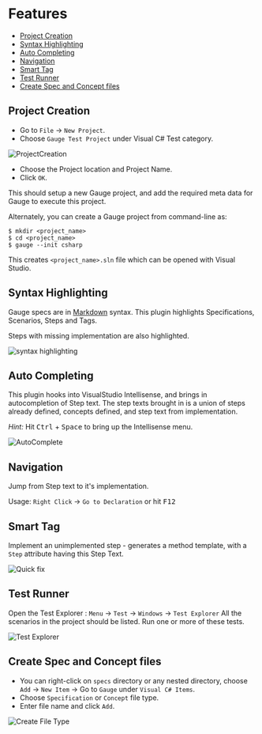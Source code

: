 # Features

* [Project Creation](#project-creation)
* [Syntax Highlighting](#syntax-highlighting)
* [Auto Completing](#auto-completing)
* [Navigation](#navigation)
* [Smart Tag](#smart-tag)
* [Test Runner](#test-runner)
* [Create Spec and Concept files](#create-spec-and-concept-files)


## Project Creation

- Go to `File` -> `New Project`.
- Choose `Gauge Test Project` under Visual C# Test category.

![ProjectCreation](visual_studio_screenshots/features/Create_Project.png "Create New Project")

- Choose the Project location and Project Name.
- Click `OK`.

This should setup a new Gauge project, and add the required meta data for Gauge to execute this project.

Alternately, you can create a Gauge project from command-line as:

```
$ mkdir <project_name>
$ cd <project_name>
$ gauge --init csharp
```

This creates `<project_name>.sln` file which can be opened with Visual Studio.

## Syntax Highlighting

Gauge specs are in [Markdown](http://daringfireball.net/projects/markdown/syntax) syntax. This plugin highlights Specifications, Scenarios, Steps and Tags.

Steps with missing implementation are also highlighted.

![syntax highlighting](visual_studio_screenshots/features/Syntax_highlighting.png "syntax highlighting")

## Auto Completing

This plugin hooks into VisualStudio Intellisense, and brings in autocompletion of Step text. The step texts brought in is a union of steps already defined, concepts defined, and step text from implementation.

*Hint:* Hit <kbd>Ctrl</kbd> + <kbd>Space</kbd> to bring up the Intellisense menu.

![AutoComplete](visual_studio_screenshots/features/AutoComplete.png "Auto Complete")

## Navigation

Jump from Step text to it's implementation.

Usage: `Right Click` -> `Go to Declaration` or hit <kbd>F12</kbd>

## Smart Tag

Implement an unimplemented step - generates a method template, with a `Step` attribute having this Step Text.

![Quick fix](visual_studio_screenshots/features/quickfix/QuickFix.gif "Quick Fix")

## Test Runner

Open the Test Explorer : `Menu` -> `Test` -> `Windows` -> `Test Explorer`
All the scenarios in the project should be listed. Run one or more of these tests.

![Test Explorer](visual_studio_screenshots/features/TestExplorer.png "Test Explorer")

## Create Spec and Concept files

* You can right-click on `specs` directory or any nested directory, choose `Add` -> `New Item` -> Go to `Gauge` under `Visual C# Items`.
* Choose `Specification` or `Concept` file type.
* Enter file name and click `Add`.

![Create File Type](visual_studio_screenshots/features/Create_FileType.png "Create FileType")
